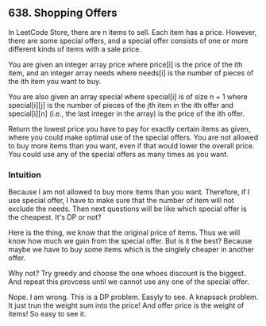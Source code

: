 ## 638. Shopping Offers

In LeetCode Store, there are n items to sell. Each item has a price. However, there are some special offers, and a special offer consists of one or more different kinds of items with a sale price.

You are given an integer array price where price[i] is the price of the ith item, and an integer array needs where needs[i] is the number of pieces of the ith item you want to buy.

You are also given an array special where special[i] is of size n + 1 where special[i][j] is the number of pieces of the jth item in the ith offer and special[i][n] (i.e., the last integer in the array) is the price of the ith offer.

Return the lowest price you have to pay for exactly certain items as given, where you could make optimal use of the special offers. You are not allowed to buy more items than you want, even if that would lower the overall price. You could use any of the special offers as many times as you want.

### Intuition
Because I am not allowed to buy more items than you want. Therefore, if I use special offer, I have to make sure that the number of item will not exclude the needs. Then next questions will be like which special offer is the cheapest. It's DP or not?

Here is the thing, we know that the original price of items. Thus we will know how much we gain from the special offer. But is it the best? Because maybe we have to buy some items which is the singlely cheaper in another offer. 

Why not? Try greedy and choose the one whoes discount is the biggest. And repeat this provcess until we cannot use any one of the special offer.

Nope. I am wrong. This is a DP problem. Easyly to see. A knapsack problem. It just trun the weight sum into the price! And offer price is the weight of items! So easy to see it.

